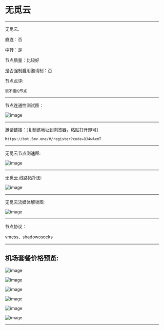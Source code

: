 # 无觅云

-------------------------

无觅云.

直连：否

中转：是

节点质量：比较好

是否强制启用邀请制：否

节点点评:

    很不错的节点

-------------------------

节点连通性测试图：

![image](/img/93.png)

-------------------------

邀请链接：[复制该地址到浏览器，粘贴打开即可]

    https://bot.5mv.one/#/register?code=8J4wAxmT

-------------------------

无觅云节点测速图:

![image](/img/94.png)

-------------------------

无觅云.线路拓扑图:

![image](/img/95.png)

-------------------------

无觅云流媒体解锁图:

![image](/img/96.png)

-------------------------

节点协议：

vmess、shadowosocks

-------------------------

## 机场套餐价格预览:

![image](/price/wmy/1.png)

![image](/price/wmy/2.png)

![image](/price/wmy/3.png)

![image](/price/wmy/4.png)

![image](/price/wmy/5.png)

![image](/price/wmy/6.png)

-------------------------
